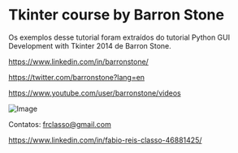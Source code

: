 Tkinter course by Barron Stone
==============================
Os exemplos desse tutorial foram extraídos do tutorial Python GUI Development with Tkinter 2014 de
Barron Stone.


https://www.linkedin.com/in/barronstone/

https://twitter.com/barronstone?lang=en

https://www.youtube.com/user/barronstone/videos


![Image]()


Contatos: frclasso@gmail.com

https://www.linkedin.com/in/fabio-reis-classo-46881425/

